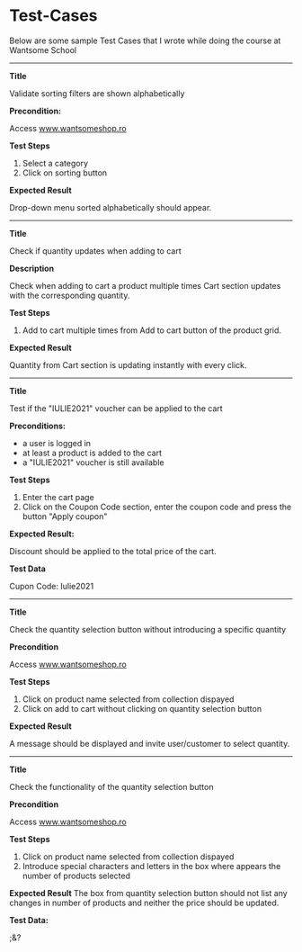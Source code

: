 # Test-Cases
Below are some sample Test Cases that I wrote while doing the course at Wantsome School


--------------------

**Title**

Validate sorting filters are shown alphabetically

**Precondition:** 

Access www.wantsomeshop.ro

**Test Steps**

1. Select a category
2. Click on sorting button

**Expected Result**

Drop-down menu sorted alphabetically should appear.


--------------------


**Title**

Check if quantity updates when adding to cart

**Description**

Check when adding to cart a product multiple times Cart section updates with the corresponding quantity.

**Test Steps**

1. Add to cart multiple times from Add to cart button of the product grid.

**Expected Result**

Quantity from Cart section is updating instantly with every click.

--------------------

**Title**

Test if the "IULIE2021" voucher can be applied to the cart

**Preconditions:**

- a user is logged in
- at least a product is added to the cart
- a "IULIE2021" voucher is still available

**Test Steps**

1. Enter the cart page
2. Click on the Coupon Code section, enter the coupon code and press the button "Apply coupon"

**Expected Result:**

Discount should be applied to the total price of the cart.

**Test Data**

Cupon Code: Iulie2021


--------------------


**Title**

Check the quantity selection button without introducing a specific quantity

**Precondition**

Access www.wantsomeshop.ro

**Test Steps**

1. Click on product name selected from collection dispayed
2. Click on add to cart without clicking on quantity selection button

**Expected Result**

A message should be displayed and invite user/customer to select quantity.


--------------------


**Title**

Check the functionality of the quantity selection button

**Precondition**

Access www.wantsomeshop.ro

**Test Steps**
1. Click on product name selected from collection dispayed
2. Introduce special characters and letters in the box where appears the number of products selected

**Expected Result**
The box from quantity selection button should not list any changes in number of products and neither the price should be updated.

**Test Data:**

;&?





